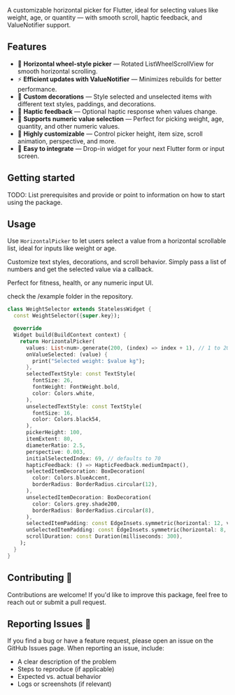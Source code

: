 <!--
This README describes the package. If you publish this package to pub.dev,
this README's contents appear on the landing page for your package.

For information about how to write a good package README, see the guide for
[writing package pages](https://dart.dev/tools/pub/writing-package-pages).

For general information about developing packages, see the Dart guide for
[creating packages](https://dart.dev/guides/libraries/create-packages)
and the Flutter guide for
[developing packages and plugins](https://flutter.dev/to/develop-packages).
-->

A customizable horizontal picker for Flutter, ideal for selecting values like weight, age, or quantity — with smooth scroll, haptic feedback, and ValueNotifier support.

## Features

- 🔁 **Horizontal wheel-style picker** — Rotated ListWheelScrollView for smooth horizontal scrolling.
- ⚡ **Efficient updates with ValueNotifier** — Minimizes rebuilds for better performance.
- 🎯 **Custom decorations** — Style selected and unselected items with different text styles, paddings, and decorations.
- 📱 **Haptic feedback** — Optional haptic response when values change.
- 🔢 **Supports numeric value selection** — Perfect for picking weight, age, quantity, and other numeric values.
- 🎨 **Highly customizable** — Control picker height, item size, scroll animation, perspective, and more.
- 🧩 **Easy to integrate** — Drop-in widget for your next Flutter form or input screen.

## Getting started

TODO: List prerequisites and provide or point to information on how to
start using the package.

## Usage

Use `HorizontalPicker` to let users select a value from a horizontal scrollable list, ideal for inputs like weight or age.

Customize text styles, decorations, and scroll behavior. Simply pass a list of numbers and get the selected value via a callback. 

Perfect for fitness, health, or any numeric input UI.

check the /example folder in the repository.

```dart
class WeightSelector extends StatelessWidget {
  const WeightSelector({super.key});

  @override
  Widget build(BuildContext context) {
    return HorizontalPicker(
      values: List<num>.generate(200, (index) => index + 1), // 1 to 200
      onValueSelected: (value) {
        print("Selected weight: $value kg");
      },
      selectedTextStyle: const TextStyle(
        fontSize: 26,
        fontWeight: FontWeight.bold,
        color: Colors.white,
      ),
      unselectedTextStyle: const TextStyle(
        fontSize: 16,
        color: Colors.black54,
      ),
      pickerHeight: 100,
      itemExtent: 80,
      diameterRatio: 2.5,
      perspective: 0.003,
      initialSelectedIndex: 69, // defaults to 70
      hapticFeedback: () => HapticFeedback.mediumImpact(),
      selectedItemDecoration: BoxDecoration(
        color: Colors.blueAccent,
        borderRadius: BorderRadius.circular(12),
      ),
      unselectedItemDecoration: BoxDecoration(
        color: Colors.grey.shade200,
        borderRadius: BorderRadius.circular(8),
      ),
      selectedItemPadding: const EdgeInsets.symmetric(horizontal: 12, vertical: 10),
      unSelectedItemPadding: const EdgeInsets.symmetric(horizontal: 8, vertical: 6),
      scrollDuration: const Duration(milliseconds: 300),
    );
  }
}
```

## Contributing 🤝

Contributions are welcome! If you'd like to improve this package, feel free to reach out or submit a pull request.

## Reporting Issues 🐛

If you find a bug or have a feature request, please open an issue on the GitHub Issues page. When reporting an issue, include:
- A clear description of the problem
- Steps to reproduce (if applicable)
- Expected vs. actual behavior
- Logs or screenshots (if relevant)  
